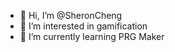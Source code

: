 - 👋 Hi, I’m @SheronCheng
- 👀 I’m interested in gamification
- 🌱 I’m currently learning PRG Maker



<!---
SheronCheng/SheronCheng is a ✨ special ✨ repository because its `README.md` (this file) appears on your GitHub profile.
You can click the Preview link to take a look at your changes.
--->
